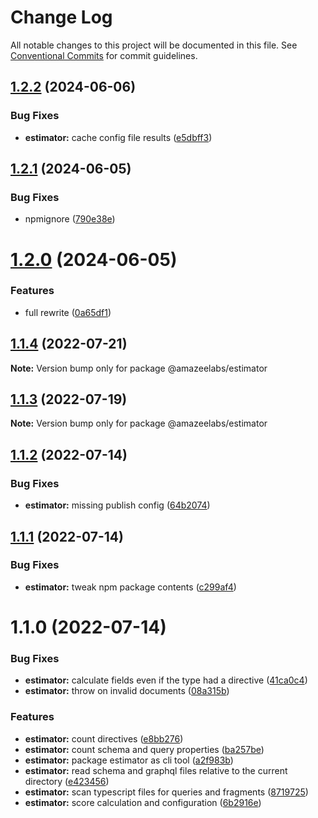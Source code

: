 # Change Log

All notable changes to this project will be documented in this file.
See [Conventional Commits](https://conventionalcommits.org) for commit guidelines.

## [1.2.2](https://github.com/AmazeeLabs/silverback-mono/compare/@amazeelabs/estimator@1.2.1...@amazeelabs/estimator@1.2.2) (2024-06-06)


### Bug Fixes

* **estimator:** cache config file results ([e5dbff3](https://github.com/AmazeeLabs/silverback-mono/commit/e5dbff353d9f85144e2e9e444555848697ee697f))





## [1.2.1](https://github.com/AmazeeLabs/silverback-mono/compare/@amazeelabs/estimator@1.2.0...@amazeelabs/estimator@1.2.1) (2024-06-05)


### Bug Fixes

* npmignore ([790e38e](https://github.com/AmazeeLabs/silverback-mono/commit/790e38e2a32f49e795a3e202a2e33c4da36872ec))





# [1.2.0](https://github.com/AmazeeLabs/silverback-mono/compare/@amazeelabs/estimator@1.1.4...@amazeelabs/estimator@1.2.0) (2024-06-05)


### Features

* full rewrite ([0a65df1](https://github.com/AmazeeLabs/silverback-mono/commit/0a65df1e68c0a387c13b6fa14f45dafd578bcee0))





## [1.1.4](https://github.com/AmazeeLabs/silverback-mono/compare/@amazeelabs/estimator@1.1.3...@amazeelabs/estimator@1.1.4) (2022-07-21)

**Note:** Version bump only for package @amazeelabs/estimator





## [1.1.3](https://github.com/AmazeeLabs/silverback-mono/compare/@amazeelabs/estimator@1.1.2...@amazeelabs/estimator@1.1.3) (2022-07-19)

**Note:** Version bump only for package @amazeelabs/estimator





## [1.1.2](https://github.com/AmazeeLabs/silverback-mono/compare/@amazeelabs/estimator@1.1.1...@amazeelabs/estimator@1.1.2) (2022-07-14)


### Bug Fixes

* **estimator:** missing publish config ([64b2074](https://github.com/AmazeeLabs/silverback-mono/commit/64b2074c7553c7b3e82492e6d8d997df9616fdab))





## [1.1.1](https://github.com/AmazeeLabs/silverback-mono/compare/@amazeelabs/estimator@1.1.0...@amazeelabs/estimator@1.1.1) (2022-07-14)


### Bug Fixes

* **estimator:** tweak npm package contents ([c299af4](https://github.com/AmazeeLabs/silverback-mono/commit/c299af40c81f8340e6e7d68d06e12f8f0ebeb332))





# 1.1.0 (2022-07-14)


### Bug Fixes

* **estimator:** calculate fields even if the type had a directive ([41ca0c4](https://github.com/AmazeeLabs/silverback-mono/commit/41ca0c4f3592f29232b0d25036a2217c99739c51))
* **estimator:** throw on invalid documents ([08a315b](https://github.com/AmazeeLabs/silverback-mono/commit/08a315b23cc29aef295147d4a46f068b59761372))


### Features

* **estimator:** count directives ([e8bb276](https://github.com/AmazeeLabs/silverback-mono/commit/e8bb2760cad980a1aca4993989c9dbb57617a05b))
* **estimator:** count schema and query properties ([ba257be](https://github.com/AmazeeLabs/silverback-mono/commit/ba257bebc680b9bfb084905d1927e881c1497932))
* **estimator:** package estimator as cli tool ([a2f983b](https://github.com/AmazeeLabs/silverback-mono/commit/a2f983b316e6561ce8636147f101a1f739d853cd))
* **estimator:** read schema and graphql files relative to the current directory ([e423456](https://github.com/AmazeeLabs/silverback-mono/commit/e42345630b4f5c0dc9788f85ad263403d5dc13ec))
* **estimator:** scan typescript files for queries and fragments ([8719725](https://github.com/AmazeeLabs/silverback-mono/commit/871972526f9e5038b6d7e0a910d4ee6ec1766b33))
* **estimator:** score calculation and configuration ([6b2916e](https://github.com/AmazeeLabs/silverback-mono/commit/6b2916e0e5ca41fe003bc570716934c38c3786fc))
